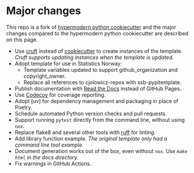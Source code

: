 # Major changes

This repo is a fork of [hypermodern python cookiecutter] and the major changes compared
to the hypermodern python cookiecutter are described on this page.

- Use [cruft] instead of [cookiecutter] to create instances of the template.
  _Cruft supports updating instances when the template is updated._
- Adopt template for use in Statistics Norway:
  - Template variables updated to support github_organization and copyright_owner.
  - Replace all references to cjolowicz-repos with ssb-pypitemplate.
- Publish documentation with [Read the Docs] instead of GitHub Pages.
- Use [Codecov] for coverage reporting.
- Adopt [uv] for dependency management and packaging in place of Poetry.
- Schedule automated Python version checks and pull requests.
- Support running `pytest` directly from the command line, without using `nox`.
- Replace flake8 and several other tools with [ruff] for linting.
- Add library function example.
  _The original template only had a command line tool example._
- Document generation works out of the box, even without `nox`.
  _Use `make html` in the docs directory._
- Fix warnings in GitHub Actions.

[codecov]: https://about.codecov.io/
[cookiecutter]: https://github.com/cookiecutter/cookiecutter
[cruft]: https://cruft.github.io/cruft/
[github pages]: https://docs.github.com/en/pages
[hypermodern python cookiecutter]: https://github.com/cjolowicz/cookiecutter-hypermodern-python
[read the docs]: https://readthedocs.org/
[ruff]: https://docs.astral.sh/ruff/
[sonarcloud]: https://www.sonarsource.com/products/sonarcloud/

